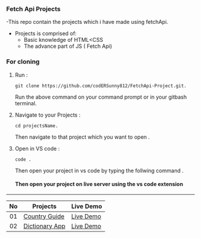 ###  Fetch Api Projects

-This repo contain the projects which i have made using fetchApi.
- Projects is comprised of:
  - Basic knowledge of HTML<CSS
  - The advance part of JS ( Fetch Api)

### For cloning

1. Run :

    ```
    git clone https://github.com/codERSunny812/FetchApi-Project.git.
    ```
   Run the above command on your command prompt or in your gitbash terminal.


2. Navigate to your Projects :

    ```
    cd projectsName.
    ```
   Then navigate to that project which you want to open .


2. Open in VS code :

    ```
   code .
    ```
   Then open your project in vs code by typing the follwing command .

   #### Then open your project on live server using the vs code extension


<hr>

|  No | Projects                                                                                                                     | Live Demo                                                                         |
| :-: | --------------------------------------------------------------------------------------------------------------------------- | --------------------------------------------------------------------------------- |
| 01  | [Country Guide](https://github.com/codERSunny812/FetchApi-Project/tree/main/Country%20Guide%20App)                             | [Live Demo](https://jazzy-arithmetic-2f5c0c.netlify.app/)               |
| 02  | [Dictionary App](https://github.com/codERSunny812/FetchApi-Project/tree/main/Dictionary%20App)                             | [Live Demo](https://stirring-concha-200273.netlify.app/)               |

